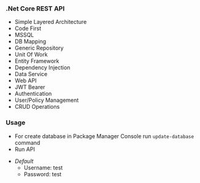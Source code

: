 ### .Net Core REST API
- Simple Layered Architecture
- Code First
- MSSQL
- DB Mapping
- Generic Repository
- Unit Of Work
- Entity Framework
- Dependency Injection
- Data Service
- Web API
- JWT Bearer
- Authentication
- User/Policy Management
- CRUD Operations

### Usage

- For create database in Package Manager Console run `update-database` command
- Run API
+ *Default*
	* Username: test
	* Password: test
